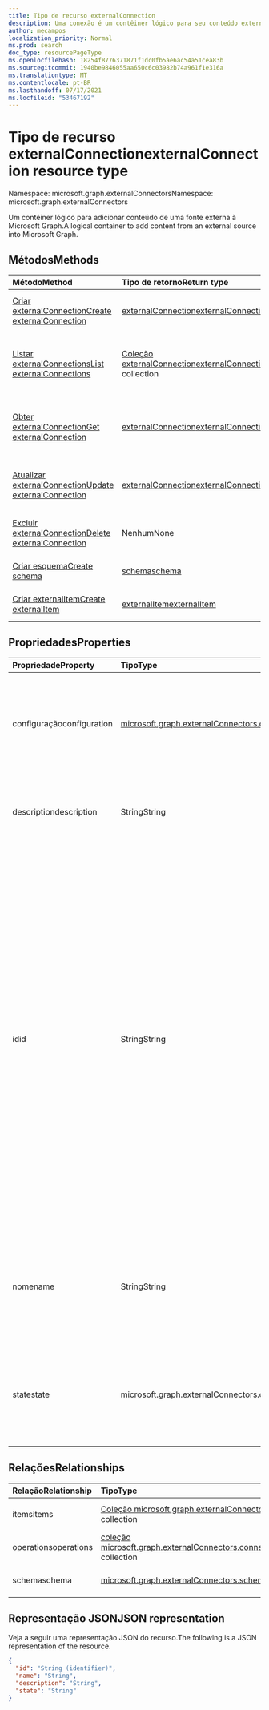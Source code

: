 ```yaml
---
title: Tipo de recurso externalConnection
description: Uma conexão é um contêiner lógico para seu conteúdo externo no Microsoft Graph
author: mecampos
localization_priority: Normal
ms.prod: search
doc_type: resourcePageType
ms.openlocfilehash: 18254f8776371871f1dc0fb5ae6ac54a51cea83b
ms.sourcegitcommit: 1940be9846055aa650c6c03982b74a961f1e316a
ms.translationtype: MT
ms.contentlocale: pt-BR
ms.lasthandoff: 07/17/2021
ms.locfileid: "53467192"
---
```

# <a name="externalconnection-resource-type"></a><span data-ttu-id="76705-103">Tipo de recurso externalConnection</span><span class="sxs-lookup"><span data-stu-id="76705-103">externalConnection resource type</span></span>

<span data-ttu-id="76705-104">Namespace: microsoft.graph.externalConnectors</span><span class="sxs-lookup"><span data-stu-id="76705-104">Namespace: microsoft.graph.externalConnectors</span></span>

<span data-ttu-id="76705-105">Um contêiner lógico para adicionar conteúdo de uma fonte externa à Microsoft Graph.</span><span class="sxs-lookup"><span data-stu-id="76705-105">A logical container to add content from an external source into Microsoft Graph.</span></span>

## <a name="methods"></a><span data-ttu-id="76705-106">Métodos</span><span class="sxs-lookup"><span data-stu-id="76705-106">Methods</span></span>
|<span data-ttu-id="76705-107">Método</span><span class="sxs-lookup"><span data-stu-id="76705-107">Method</span></span>|<span data-ttu-id="76705-108">Tipo de retorno</span><span class="sxs-lookup"><span data-stu-id="76705-108">Return type</span></span>|<span data-ttu-id="76705-109">Descrição</span><span class="sxs-lookup"><span data-stu-id="76705-109">Description</span></span>|
|:---|:---|:---|
|[<span data-ttu-id="76705-110">Criar externalConnection</span><span class="sxs-lookup"><span data-stu-id="76705-110">Create externalConnection</span></span>](../api/externalconnectors-external-post-connections.md)|[<span data-ttu-id="76705-111">externalConnection</span><span class="sxs-lookup"><span data-stu-id="76705-111">externalConnection</span></span>](../resources/externalconnectors-externalconnection.md)|<span data-ttu-id="76705-112">Crie um novo [objeto externalConnection.](../resources/externalconnectors-externalconnection.md)</span><span class="sxs-lookup"><span data-stu-id="76705-112">Create a new [externalConnection](../resources/externalconnectors-externalconnection.md) object.</span></span>|
|[<span data-ttu-id="76705-113">Listar externalConnections</span><span class="sxs-lookup"><span data-stu-id="76705-113">List externalConnections</span></span>](../api/externalconnectors-externalconnection-list.md)|<span data-ttu-id="76705-114">[Coleção externalConnection](../resources/externalconnectors-externalconnection.md)</span><span class="sxs-lookup"><span data-stu-id="76705-114">[externalConnection](../resources/externalconnectors-externalconnection.md) collection</span></span>|<span data-ttu-id="76705-115">Obter uma lista dos [objetos externalConnection](../resources/externalconnectors-externalconnection.md) e suas propriedades.</span><span class="sxs-lookup"><span data-stu-id="76705-115">Get a list of the [externalConnection](../resources/externalconnectors-externalconnection.md) objects and their properties.</span></span>|
|[<span data-ttu-id="76705-116">Obter externalConnection</span><span class="sxs-lookup"><span data-stu-id="76705-116">Get externalConnection</span></span>](../api/externalconnectors-externalconnection-get.md)|[<span data-ttu-id="76705-117">externalConnection</span><span class="sxs-lookup"><span data-stu-id="76705-117">externalConnection</span></span>](../resources/externalconnectors-externalconnection.md)|<span data-ttu-id="76705-118">Leia as propriedades e as relações de um [objeto externalConnection.](../resources/externalconnectors-externalconnection.md)</span><span class="sxs-lookup"><span data-stu-id="76705-118">Read the properties and relationships of an [externalConnection](../resources/externalconnectors-externalconnection.md) object.</span></span>|
|[<span data-ttu-id="76705-119">Atualizar externalConnection</span><span class="sxs-lookup"><span data-stu-id="76705-119">Update externalConnection</span></span>](../api/externalconnectors-externalconnection-update.md)|[<span data-ttu-id="76705-120">externalConnection</span><span class="sxs-lookup"><span data-stu-id="76705-120">externalConnection</span></span>](../resources/externalconnectors-externalconnection.md)|<span data-ttu-id="76705-121">Atualize as propriedades de [um objeto externalConnection.](../resources/externalconnectors-externalconnection.md)</span><span class="sxs-lookup"><span data-stu-id="76705-121">Update the properties of an [externalConnection](../resources/externalconnectors-externalconnection.md) object.</span></span>|
|[<span data-ttu-id="76705-122">Excluir externalConnection</span><span class="sxs-lookup"><span data-stu-id="76705-122">Delete externalConnection</span></span>](../api/externalconnectors-externalconnection-delete.md)|<span data-ttu-id="76705-123">Nenhum</span><span class="sxs-lookup"><span data-stu-id="76705-123">None</span></span>|<span data-ttu-id="76705-124">Exclui um [objeto externalConnection.](../resources/externalconnectors-externalconnection.md)</span><span class="sxs-lookup"><span data-stu-id="76705-124">Deletes an [externalConnection](../resources/externalconnectors-externalconnection.md) object.</span></span>|
|[<span data-ttu-id="76705-125">Criar esquema</span><span class="sxs-lookup"><span data-stu-id="76705-125">Create schema</span></span>](../api/externalconnectors-schema-create.md)|[<span data-ttu-id="76705-126">schema</span><span class="sxs-lookup"><span data-stu-id="76705-126">schema</span></span>](../resources/externalconnectors-schema.md)|<span data-ttu-id="76705-127">Crie um novo objeto de esquema.</span><span class="sxs-lookup"><span data-stu-id="76705-127">Create a new schema object.</span></span>|
|[<span data-ttu-id="76705-128">Criar externalItem</span><span class="sxs-lookup"><span data-stu-id="76705-128">Create externalItem</span></span>](../api/externalconnectors-externalitem-create.md)|[<span data-ttu-id="76705-129">externalItem</span><span class="sxs-lookup"><span data-stu-id="76705-129">externalItem</span></span>](../resources/externalconnectors-externalitem.md)|<span data-ttu-id="76705-130">Crie um novo objeto externalItem.</span><span class="sxs-lookup"><span data-stu-id="76705-130">Create a new externalItem object.</span></span>|

## <a name="properties"></a><span data-ttu-id="76705-131">Propriedades</span><span class="sxs-lookup"><span data-stu-id="76705-131">Properties</span></span>
|<span data-ttu-id="76705-132">Propriedade</span><span class="sxs-lookup"><span data-stu-id="76705-132">Property</span></span>|<span data-ttu-id="76705-133">Tipo</span><span class="sxs-lookup"><span data-stu-id="76705-133">Type</span></span>|<span data-ttu-id="76705-134">Descrição</span><span class="sxs-lookup"><span data-stu-id="76705-134">Description</span></span>|
|:---|:---|:---|
|<span data-ttu-id="76705-135">configuração</span><span class="sxs-lookup"><span data-stu-id="76705-135">configuration</span></span>|[<span data-ttu-id="76705-136">microsoft.graph.externalConnectors.configuration</span><span class="sxs-lookup"><span data-stu-id="76705-136">microsoft.graph.externalConnectors.configuration</span></span>](../resources/externalconnectors-configuration.md)|<span data-ttu-id="76705-137">Especifica IDs de aplicativo adicionais que têm permissão para gerenciar a conexão e indexar conteúdo na conexão.</span><span class="sxs-lookup"><span data-stu-id="76705-137">Specifies additional application IDs that are allowed to manage the connection and to index content in the connection.</span></span> <span data-ttu-id="76705-138">Opcional.</span><span class="sxs-lookup"><span data-stu-id="76705-138">Optional.</span></span>|
|<span data-ttu-id="76705-139">description</span><span class="sxs-lookup"><span data-stu-id="76705-139">description</span></span>|<span data-ttu-id="76705-140">String</span><span class="sxs-lookup"><span data-stu-id="76705-140">String</span></span>|<span data-ttu-id="76705-141">Descrição da conexão exibida no Centro de administração do Microsoft 365.</span><span class="sxs-lookup"><span data-stu-id="76705-141">Description of the connection displayed in the Microsoft 365 admin center.</span></span> <span data-ttu-id="76705-142">Opcional.</span><span class="sxs-lookup"><span data-stu-id="76705-142">Optional.</span></span>|
|<span data-ttu-id="76705-143">id</span><span class="sxs-lookup"><span data-stu-id="76705-143">id</span></span>|<span data-ttu-id="76705-144">String</span><span class="sxs-lookup"><span data-stu-id="76705-144">String</span></span>| <span data-ttu-id="76705-145">ID exclusiva fornecida pelo desenvolvedor da conexão no Azure Active Directory locatário.</span><span class="sxs-lookup"><span data-stu-id="76705-145">Developer-provided unique ID of the connection within the Azure Active Directory tenant.</span></span> <span data-ttu-id="76705-146">Deve ter entre 3 e 32 caracteres de comprimento.</span><span class="sxs-lookup"><span data-stu-id="76705-146">Must be between 3 and 32 characters in length.</span></span> <span data-ttu-id="76705-147">Deve conter somente caracteres alfanuméricos.</span><span class="sxs-lookup"><span data-stu-id="76705-147">Must only contain alphanumeric characters.</span></span> <span data-ttu-id="76705-148">Não é possível começar ou ser um dos `Microsoft` seguintes valores: `None` , , , , , , , , `Directory` , , , , `Exchange` , , `ExchangeArchive` , `LinkedIn` , `Mailbox` `OneDriveBusiness` `SharePoint` `Teams` `Yammer` `Connectors` `TaskFabric` `PowerBI` `Assistant` `TopicEngine` . `MSFT_All_Connectors`</span><span class="sxs-lookup"><span data-stu-id="76705-148">Cannot begin with `Microsoft` or be one of the following values: `None`, `Directory`, `Exchange`, `ExchangeArchive`, `LinkedIn`, `Mailbox`, `OneDriveBusiness`, `SharePoint`, `Teams`, `Yammer`, `Connectors`, `TaskFabric`, `PowerBI`, `Assistant`, `TopicEngine`, `MSFT_All_Connectors`.</span></span> <span data-ttu-id="76705-149">Obrigatório.</span><span class="sxs-lookup"><span data-stu-id="76705-149">Required.</span></span> |
|<span data-ttu-id="76705-150">nome</span><span class="sxs-lookup"><span data-stu-id="76705-150">name</span></span>|<span data-ttu-id="76705-151">String</span><span class="sxs-lookup"><span data-stu-id="76705-151">String</span></span>|<span data-ttu-id="76705-152">O nome de exibição da conexão a ser exibida no Centro de administração do Microsoft 365.</span><span class="sxs-lookup"><span data-stu-id="76705-152">The display name of the connection to be displayed in the Microsoft 365 admin center.</span></span> <span data-ttu-id="76705-153">Comprimento máximo de 128 caracteres.</span><span class="sxs-lookup"><span data-stu-id="76705-153">Maximum length of 128 characters.</span></span> <span data-ttu-id="76705-154">Obrigatório.</span><span class="sxs-lookup"><span data-stu-id="76705-154">Required.</span></span>|
|<span data-ttu-id="76705-155">state</span><span class="sxs-lookup"><span data-stu-id="76705-155">state</span></span>|<span data-ttu-id="76705-156">microsoft.graph.externalConnectors.connectionState</span><span class="sxs-lookup"><span data-stu-id="76705-156">microsoft.graph.externalConnectors.connectionState</span></span>|<span data-ttu-id="76705-157">Indica o estado atual da conexão.</span><span class="sxs-lookup"><span data-stu-id="76705-157">Indicates the current state of the connection.</span></span> <span data-ttu-id="76705-158">Os valores possíveis são: `draft`, `ready`, `obsolete`, `limitExceeded`, `unknownFutureValue`.</span><span class="sxs-lookup"><span data-stu-id="76705-158">Possible values are: `draft`, `ready`, `obsolete`, `limitExceeded`, `unknownFutureValue`.</span></span>|

## <a name="relationships"></a><span data-ttu-id="76705-159">Relações</span><span class="sxs-lookup"><span data-stu-id="76705-159">Relationships</span></span>
|<span data-ttu-id="76705-160">Relação</span><span class="sxs-lookup"><span data-stu-id="76705-160">Relationship</span></span>|<span data-ttu-id="76705-161">Tipo</span><span class="sxs-lookup"><span data-stu-id="76705-161">Type</span></span>|<span data-ttu-id="76705-162">Descrição</span><span class="sxs-lookup"><span data-stu-id="76705-162">Description</span></span>|
|:---|:---|:---|
|<span data-ttu-id="76705-163">items</span><span class="sxs-lookup"><span data-stu-id="76705-163">items</span></span>|<span data-ttu-id="76705-164">[Coleção microsoft.graph.externalConnectors.externalItem](../resources/externalconnectors-externalitem.md)</span><span class="sxs-lookup"><span data-stu-id="76705-164">[microsoft.graph.externalConnectors.externalItem](../resources/externalconnectors-externalitem.md) collection</span></span>|<span data-ttu-id="76705-p106">Somente leitura. Anulável.</span><span class="sxs-lookup"><span data-stu-id="76705-p106">Read-only. Nullable.</span></span>|
|<span data-ttu-id="76705-167">operations</span><span class="sxs-lookup"><span data-stu-id="76705-167">operations</span></span>|<span data-ttu-id="76705-168">[coleção microsoft.graph.externalConnectors.connectionOperation](../resources/externalconnectors-connectionoperation.md)</span><span class="sxs-lookup"><span data-stu-id="76705-168">[microsoft.graph.externalConnectors.connectionOperation](../resources/externalconnectors-connectionoperation.md) collection</span></span>|<span data-ttu-id="76705-p107">Somente leitura. Anulável.</span><span class="sxs-lookup"><span data-stu-id="76705-p107">Read-only. Nullable.</span></span>|
|<span data-ttu-id="76705-171">schema</span><span class="sxs-lookup"><span data-stu-id="76705-171">schema</span></span>|[<span data-ttu-id="76705-172">microsoft.graph.externalConnectors.schema</span><span class="sxs-lookup"><span data-stu-id="76705-172">microsoft.graph.externalConnectors.schema</span></span>](../resources/externalconnectors-schema.md)|<span data-ttu-id="76705-p108">Somente leitura. Anulável.</span><span class="sxs-lookup"><span data-stu-id="76705-p108">Read-only. Nullable.</span></span>|

## <a name="json-representation"></a><span data-ttu-id="76705-175">Representação JSON</span><span class="sxs-lookup"><span data-stu-id="76705-175">JSON representation</span></span>
<span data-ttu-id="76705-176">Veja a seguir uma representação JSON do recurso.</span><span class="sxs-lookup"><span data-stu-id="76705-176">The following is a JSON representation of the resource.</span></span>
<!-- {
  "blockType": "resource",
  "keyProperty": "id",
  "@odata.type": "microsoft.graph.externalConnectors.externalConnection",
  "openType": false
}
-->
``` json
{
  "id": "String (identifier)",
  "name": "String",
  "description": "String",
  "state": "String"
}
```

